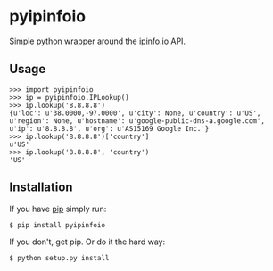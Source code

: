 # pyipinfoio

Simple python wrapper around the [ipinfo.io](http://ipinfo.io) API.

## Usage

```
>>> import pyipinfoio
>>> ip = pyipinfoio.IPLookup()
>>> ip.lookup('8.8.8.8')
{u'loc': u'38.0000,-97.0000', u'city': None, u'country': u'US', u'region': None, u'hostname': u'google-public-dns-a.google.com', u'ip': u'8.8.8.8', u'org': u'AS15169 Google Inc.'}
>>> ip.lookup('8.8.8.8')['country']
u'US'
>>> ip.lookup('8.8.8.8', 'country')
'US'
```

## Installation

If you have [pip](https://pypi.python.org/pypi/pip) simply run:

```bash
$ pip install pyipinfoio
```

If you don't, get pip. Or do it the hard way:

```bash
$ python setup.py install
```
